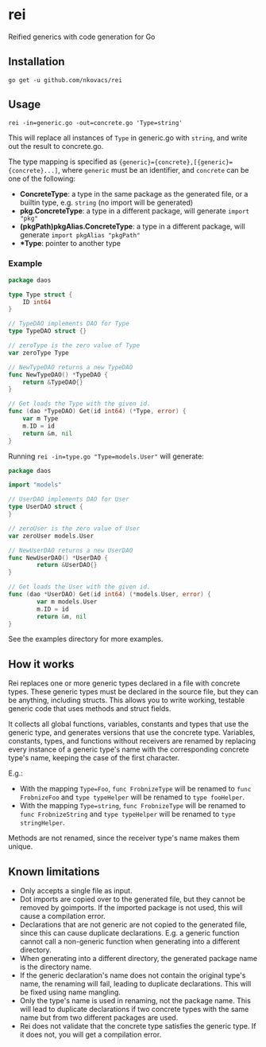 # rei

Reified generics with code generation for Go

## Installation

```
go get -u github.com/nkovacs/rei
```

## Usage

```
rei -in=generic.go -out=concrete.go 'Type=string'
```

This will replace all instances of `Type` in generic.go with `string`, and write out the result to concrete.go.

The type mapping is specified as `{generic}={concrete},[{generic}={concrete}...]`, where `generic` must be an identifier,
and `concrete` can be one of the following:
- **ConcreteType**: a type in the same package as the generated file, or a builtin type, e.g. `string` (no import will be generated)
- **pkg.ConcreteType**: a type in a different package, will generate `import "pkg"`
- **(pkgPath)pkgAlias.ConcreteType**: a type in a different package, will generate `import pkgAlias "pkgPath"`
- **\*Type**: pointer to another type

### Example

```go
package daos

type Type struct {
	ID int64
}

// TypeDAO implements DAO for Type
type TypeDAO struct {}

// zeroType is the zero value of Type
var zeroType Type

// NewTypeDAO returns a new TypeDAO
func NewTypeDAO() *TypeDAO {
	return &TypeDAO{}
}

// Get loads the Type with the given id.
func (dao *TypeDAO) Get(id int64) (*Type, error) {
	var m Type
	m.ID = id
	return &m, nil
}
```

Running `rei -in=type.go "Type=models.User"` will generate:

```go
package daos

import "models"

// UserDAO implements DAO for User
type UserDAO struct {
}

// zeroUser is the zero value of User
var zeroUser models.User

// NewUserDAO returns a new UserDAO
func NewUserDAO() *UserDAO {
        return &UserDAO{}
}

// Get loads the User with the given id.
func (dao *UserDAO) Get(id int64) (*models.User, error) {
        var m models.User
        m.ID = id
        return &m, nil
}
```

See the examples directory for more examples.

## How it works

Rei replaces one or more generic types declared in a file with concrete types.
These generic types must be declared in the source file, but they can be anything, including structs.
This allows you to write working, testable generic code that uses methods and struct fields.

It collects all global functions, variables, constants and types that use the generic type,
and generates versions that use the concrete type.
Variables, constants, types, and functions without receivers are renamed by replacing every instance of a
generic type's name with the corresponding concrete type's name, keeping the case of the first character.

E.g.:
- With the mapping `Type=Foo`, `func FrobnizeType` will be renamed to `func FrobnizeFoo`
and `type typeHelper` will be renamed to `type fooHelper`.
- With the mapping `Type=string`, `func FrobnizeType` will be renamed to `func FrobnizeString`
and `type typeHelper` will be renamed to `type stringHelper`.

Methods are not renamed, since the receiver type's name makes them unique.

## Known limitations

- Only accepts a single file as input.
- Dot imports are copied over to the generated file, but they cannot be removed by goimports.
  If the imported package is not used, this will cause a compilation error.
- Declarations that are not generic are not copied to the generated file, since this can cause duplicate declarations.
  E.g. a generic function cannot call a non-generic function when generating into a different directory.
- When generating into a different directory, the generated package name is the directory name.
- If the generic declaration's name does not contain the original type's name, the renaming will fail, leading to duplicate declarations.
  This will be fixed using name mangling.
- Only the type's name is used in renaming, not the package name.
  This will lead to duplicate declarations if two concrete types with the same name but
  from two different packages are used.
- Rei does not validate that the concrete type satisfies the generic type. If it does not, you will get a compilation error.
